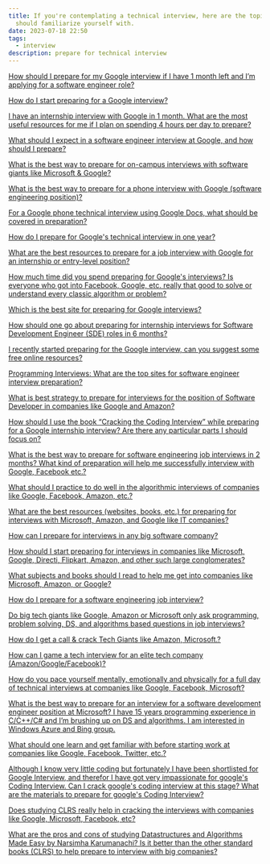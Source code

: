 ```yaml
---
title: If you're contemplating a technical interview, here are the topics you
  should familiarize yourself with.
date: 2023-07-18 22:50
tags:
  - interview
description: prepare for technical interview
---
```

<!--StartFragment-->

[How should I prepare for my Google interview if I have 1 month left and I’m applying for a software engineer role?](https://www.quora.com/How-should-I-prepare-for-my-Google-interview-if-I-have-1-month-left-and-I%E2%80%99m-applying-for-a-software-engineer-role "www.quora.com")

[How do I start preparing for a Google interview?](https://www.quora.com/unanswered/How-do-I-start-preparing-for-a-Google-interview "www.quora.com")

[I have an internship interview with Google in 1 month. What are the most useful resources for me if I plan on spending 4 hours per day to prepare?](https://www.quora.com/I-have-an-internship-interview-with-Google-in-1-month-What-are-the-most-useful-resources-for-me-if-I-plan-on-spending-4-hours-per-day-to-prepare "www.quora.com")

[What should I expect in a software engineer interview at Google, and how should I prepare?](https://www.quora.com/What-should-I-expect-in-a-software-engineer-interview-at-Google-and-how-should-I-prepare "www.quora.com")

[What is the best way to prepare for on-campus interviews with software giants like Microsoft & Google?](https://www.quora.com/What-is-the-best-way-to-prepare-for-on-campus-interviews-with-software-giants-like-Microsoft-Google "www.quora.com")

[What is the best way to prepare for a phone interview with Google (software engineering position)?](https://www.quora.com/What-is-the-best-way-to-prepare-for-a-phone-interview-with-Google-software-engineering-position "www.quora.com")

[For a Google phone technical interview using Google Docs, what should be covered in preparation?](https://www.quora.com/For-a-Google-phone-technical-interview-using-Google-Docs-what-should-be-covered-in-preparation "www.quora.com")

[How do I prepare for Google's technical interview in one year?](https://www.quora.com/How-do-I-prepare-for-Googles-technical-interview-in-one-year "www.quora.com")

[What are the best resources to prepare for a job interview with Google for an internship or entry-level position?](https://www.quora.com/What-are-the-best-resources-to-prepare-for-a-job-interview-with-Google-for-an-internship-or-entry-level-position "www.quora.com")

[How much time did you spend preparing for Google's interviews? Is everyone who got into Facebook, Google, etc. really that good to solve or understand every classic algorithm or problem?](https://www.quora.com/How-much-time-did-you-spend-preparing-for-Googles-interviews-Is-everyone-who-got-into-Facebook-Google-etc-really-that-good-to-solve-or-understand-every-classic-algorithm-or-problem "www.quora.com")

[Which is the best site for preparing for Google interviews?](https://www.quora.com/Which-is-the-best-site-for-preparing-for-Google-interviews "www.quora.com")

[How should one go about preparing for internship interviews for Software Development Engineer (SDE) roles in 6 months?](https://www.quora.com/How-should-one-go-about-preparing-for-internship-interviews-for-Software-Development-Engineer-SDE-roles-in-6-months "www.quora.com")

[I recently started preparing for the Google interview, can you suggest some free online resources?](https://www.quora.com/I-recently-started-preparing-for-the-Google-interview-can-you-suggest-some-free-online-resources "www.quora.com")

[Programming Interviews: What are the top sites for software engineer interview preparation?](https://www.quora.com/Programming-Interviews-What-are-the-top-sites-for-software-engineer-interview-preparation "www.quora.com")

[What is best strategy to prepare for interviews for the position of Software Developer in companies like Google and Amazon?](https://www.quora.com/What-is-best-strategy-to-prepare-for-interviews-for-the-position-of-Software-Developer-in-companies-like-Google-and-Amazon "www.quora.com")

[How should I use the book “Cracking the Coding Interview” while preparing for a Google internship interview? Are there any particular parts I should focus on?](https://www.quora.com/How-should-I-use-the-book-Cracking-the-Coding-Interview-while-preparing-for-a-Google-internship-interview-Are-there-any-particular-parts-I-should-focus-on "www.quora.com")

[What is the best way to prepare for software engineering job interviews in 2 months? What kind of preparation will help me successfully interview with Google, Facebook etc.?](https://www.quora.com/What-is-the-best-way-to-prepare-for-software-engineering-job-interviews-in-2-months-What-kind-of-preparation-will-help-me-successfully-interview-with-Google-Facebook-etc "www.quora.com")

[What should I practice to do well in the algorithmic interviews of companies like Google, Facebook, Amazon, etc.?](https://www.quora.com/What-should-I-practice-to-do-well-in-the-algorithmic-interviews-of-companies-like-Google-Facebook-Amazon-etc "www.quora.com")

[What are the best resources (websites, books, etc.) for preparing for interviews with Microsoft, Amazon, and Google like IT companies?](https://www.quora.com/What-are-the-best-resources-websites-books-etc-for-preparing-for-interviews-with-Microsoft-Amazon-and-Google-like-IT-companies "www.quora.com")

[How can I prepare for interviews in any big software company?](https://www.quora.com/How-can-I-prepare-for-interviews-in-any-big-software-company "www.quora.com")

[How should I start preparing for interviews in companies like Microsoft, Google, Directi, Flipkart, Amazon, and other such large conglomerates?](https://www.quora.com/How-should-I-start-preparing-for-interviews-in-companies-like-Microsoft-Google-Directi-Flipkart-Amazon-and-other-such-large-conglomerates "www.quora.com")

[What subjects and books should I read to help me get into companies like Microsoft, Amazon, or Google?](https://www.quora.com/What-subjects-and-books-should-I-read-to-help-me-get-into-companies-like-Microsoft-Amazon-or-Google "www.quora.com")

[How do I prepare for a software engineering job interview?](https://www.quora.com/How-do-I-prepare-for-a-software-engineering-job-interview "www.quora.com")

[Do big tech giants like Google, Amazon or Microsoft only ask programming, problem solving, DS, and algorithms based questions in job interviews?](https://www.quora.com/unanswered/Do-big-tech-giants-like-Google-Amazon-or-Microsoft-only-ask-programming-problem-solving-DS-and-algorithms-based-questions-in-job-interviews "www.quora.com")

[How do I get a call & crack Tech Giants like Amazon, Microsoft.?](https://www.quora.com/How-do-I-get-a-call-crack-Tech-Giants-like-Amazon-Microsoft "www.quora.com")

[How can I game a tech interview for an elite tech company (Amazon/Google/Facebook)?](https://www.quora.com/How-can-I-game-a-tech-interview-for-an-elite-tech-company-Amazon-Google-Facebook "www.quora.com")

[How do you pace yourself mentally, emotionally and physically for a full day of technical interviews at companies like Google, Facebook, Microsoft?](https://www.quora.com/How-do-you-pace-yourself-mentally-emotionally-and-physically-for-a-full-day-of-technical-interviews-at-companies-like-Google-Facebook-Microsoft "www.quora.com")

[What is the best way to prepare for an interview for a software development engineer position at Microsoft? I have 15 years programming experience in C/C++/C# and I’m brushing up on DS and algorithms. I am interested in Windows Azure and Bing group.](https://www.quora.com/What-is-the-best-way-to-prepare-for-an-interview-for-a-software-development-engineer-position-at-Microsoft-I-have-15-years-programming-experience-in-C-C++-C-and-I%E2%80%99m-brushing-up-on-DS-and-algorithms-I-am-interested-in-Windows-Azure-and-Bing-group "www.quora.com")

[What should one learn and get familiar with before starting work at companies like Google, Facebook, Twitter, etc.?](https://www.quora.com/What-should-one-learn-and-get-familiar-with-before-starting-work-at-companies-like-Google-Facebook-Twitter-etc "www.quora.com")

[Although I know very little coding but fortunately I have been shortlisted for Google Interview, and therefor I have got very impassionate for google's Coding Interview. Can I crack google's coding interview at this stage? What are the materials to prepare for google's Coding Interview?](https://www.quora.com/Although-I-know-very-little-coding-but-fortunately-I-have-been-shortlisted-for-Google-Interview-and-therefor-I-have-got-very-impassionate-for-googles-Coding-Interview-Can-I-crack-googles-coding-interview-at-this "www.quora.com")

[Does studying CLRS really help in cracking the interviews with companies like Google, Microsoft, Facebook, etc?](https://www.quora.com/Does-studying-CLRS-really-help-in-cracking-the-interviews-with-companies-like-Google-Microsoft-Facebook-etc "www.quora.com")

[What are the pros and cons of studying Datastructures and Algorithms Made Easy by Narsimha Karumanachi? Is it better than the other standard books (CLRS) to help prepare to interview with big companies?](https://www.quora.com/What-are-the-pros-and-cons-of-studying-Datastructures-and-Algorithms-Made-Easy-by-Narsimha-Karumanachi-Is-it-better-than-the-other-standard-books-CLRS-to-help-prepare-to-interview-with-big-companies "www.quora.com")

<!--EndFragment-->